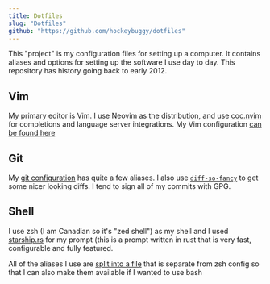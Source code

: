 ```yaml
---
title: Dotfiles
slug: "Dotfiles"
github: "https://github.com/hockeybuggy/dotfiles"
---
```


This "project" is my configuration files for setting up a computer. It contains
aliases and options for setting up the software I use day to day. This
repository has history going back to early 2012.

<!-- end -->

## Vim

My primary editor is Vim. I use Neovim as the distribution, and use
[coc.nvim](https://github.com/neoclide/coc.nvim) for completions and language
server integrations. My Vim configuration [can be found
here](https://github.com/hockeybuggy/dotfiles/blob/main/vimrc)

## Git

My [git
configuration](https://github.com/hockeybuggy/dotfiles/blob/main/gitconfig) has
quite a few aliases. I also use
[`diff-so-fancy`](https://github.com/so-fancy/diff-so-fancy) to get some nicer
looking diffs. I tend to sign all of my commits with GPG.

## Shell

I use zsh (I am Canadian so it's "zed shell") as my shell and I used
[starship.rs](https://starship.rs/) for my prompt (this is a prompt written in
rust that is very fast, configurable and fully featured.

All of the aliases I use are [split into a
file](https://github.com/hockeybuggy/dotfiles/blob/main/aliases) that is
separate from zsh config so that I can also make them available if I wanted to
use bash

